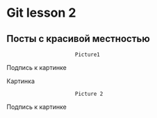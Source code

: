 # Git lesson 2
## Посты с красивой местностью


                          Picture1
Подпись к картинке 

Картинка 


                          Picture 2

Подпись к картинке                          